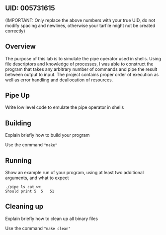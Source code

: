 ## UID: 005731615
(IMPORTANT: Only replace the above numbers with your true UID, do not modify spacing and newlines, otherwise your tarfile might not be created correctly)

## Overview
The purpose of this lab is to simulate the pipe operator used in shells. Using file descriptors and knowledge of processes, I was able to construct the program that takes any arbitrary number of commands and pipe the result between output to input. The project contains proper order of execution as well as error handling and deallocation of resources.

## Pipe Up

Write low level code to emulate the pipe operator in shells

## Building

Explain briefly how to build your program

Use the command 
```"make"```

## Running

Show an example run of your program, using at least two additional arguments, and what to expect
```
./pipe ls cat wc
Should print 5  5   51
```

## Cleaning up

Explain briefly how to clean up all binary files

Use the command 
```"make clean"```
